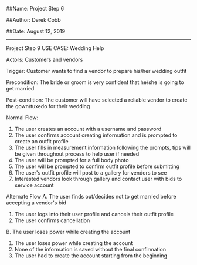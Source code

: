##Name: Project Step 6

##Author: Derek Cobb

##Date: August 12, 2019

----------------------------------------------------------------------------------------------
Project Step 9
USE CASE: Wedding Help

Actors: Customers and vendors

Trigger: Customer wants to find a vendor to prepare his/her wedding outfit

Precondition: The bride or groom is very confident that he/she is going to get married

Post-condition: The customer will have selected a reliable vendor to create the gown/tuxedo for their wedding

Normal Flow:
1. The user creates an account with a username and password
2. The user confirms account creating information and is prompted to create an outfit profile
3. The user fills in measurement information following the prompts, tips will be given throughout process to help user if needed
4. The user will be prompted for a full body photo
5. The user will be prompted to confirm outfit profile before submitting
6. The user's outfit profile will post to a gallery for vendors to see
7. Interested vendors look through gallery and contact user with bids to service account

Alternate Flow
A. The user finds out/decides not to get married before accepting a vendor's bid

1. The user logs into their user profile and cancels their outfit profile
2. The user confirms cancellation

B. The user loses power while creating the account

1. The user loses power while creating the account
2. None of the information is saved without the final confirmation
3. The user had to create the account starting from the beginning